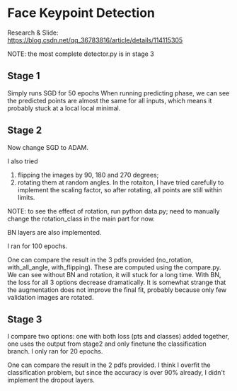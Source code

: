 # Face Keypoint Detection
Research & Slide:
https://blog.csdn.net/qq_36783816/article/details/114115305

NOTE: the most complete detector.py is in stage 3

## Stage 1
Simply runs SGD for 50 epochs
When running predicting phase, we can see the predicted points are almost the same for all inputs, which means it probably stuck at a local local minimal.

## Stage 2
Now change SGD to ADAM.

I also tried 
  1) flipping the images by 90, 180 and 270 degrees; 
  2) rotating them at random angles. 
In the rotaiton, I have tried carefully to implement the scaling factor, so after rotating, all points are still within limits.

NOTE: to see the effect of rotation, run python data.py; need to manually change the rotation_class in the main part for now.

BN layers are also implemented.

I ran for 100 epochs. 

One can compare the result in the 3 pdfs provided (no_rotation, with_all_angle, with_flipping). These are computed using the compare.py. We can see without BN and rotation, it will stuck for a long time. With BN, the loss for all 3 options decrease dramatically. It is somewhat strange that the augmentation does not improve the final fit, probably because only few validation images are rotated.

## Stage 3
I compare two options: one with both loss (pts and classes) added together, one uses the output from stage2 and only finetune the classification branch.  I only ran for 20 epochs.

One can compare the result in the 2 pdfs provided. I think I overfit the classification problem, but since the accuracy is over 90% already, I didn't implement the dropout layers.

